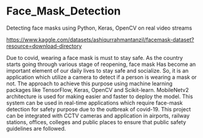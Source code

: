 # Face_Mask_Detection
Detecting face masks using Python, Keras, OpenCV on real video streams

https://www.kaggle.com/datasets/ashiqurrahmantanzil/facemask-dataset?resource=download-directory

Due to covid, wearing a face mask is must to stay safe. As the country starts going through various stage of reopening, face mask Has become an important element of our daily lives to stay safe and socialize. So, it is an application which utilize a camera to detect if a person is wearing a mask or not. The approach to achieve this purpose using machine learning packages like TensorFlow, Keras, OpenCV and Scikit-learn. MobileNetv2 architecture is used for making easier and faster to deploy the model. This system can be used in real-time applications which require face-mask detection for safety purpose due to the outbreak of covid-19. This project can be integrated with CCTV cameras and application in airports, railway stations, offices, colleges and public places to ensure that public safety guidelines are followed.
